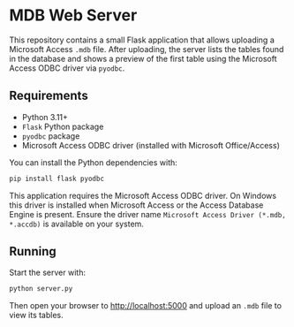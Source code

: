 # MDB Web Server

This repository contains a small Flask application that allows uploading a
Microsoft Access `.mdb` file. After uploading, the server lists the tables
found in the database and shows a preview of the first table using the
Microsoft Access ODBC driver via `pyodbc`.

## Requirements

* Python 3.11+
* `Flask` Python package
* `pyodbc` package
* Microsoft Access ODBC driver (installed with Microsoft Office/Access)

You can install the Python dependencies with:

```bash
pip install flask pyodbc
```

This application requires the Microsoft Access ODBC driver. On Windows this
driver is installed when Microsoft Access or the Access Database Engine is
present. Ensure the driver name `Microsoft Access Driver (*.mdb, *.accdb)` is
available on your system.

## Running

Start the server with:

```bash
python server.py
```

Then open your browser to [http://localhost:5000](http://localhost:5000)
and upload an `.mdb` file to view its tables.
